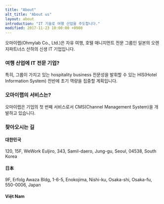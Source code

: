 ```yaml
---
title: "About"
alt_title: "About us"
layout: about
introduction: "IT 기술로 여행 산업을 주도합니다."
modified: 2017-11-23 10:00:00 +0900
---
```


오마이랩(Ohmylab Co., Ltd.)은 자유 여행, 호텔 매니지먼트 전문 그룹인 일본의 오렌지파트너스 산하의 신생 IT 기업입니다.

### 여행 산업에 IT 전문 기업?
특히, 그룹이 가지고 있는 hospitality business 전문성을 발휘할 수 있는 HIS(Hotel Information System) 전반에 초기 역량을 집중할 계획입니다.

### 오마이랩의 서비스는?
오마이랩은 기업의 첫 번째 서비스로서 CMS(Channel Management System)을 개발하고 있습니다.

### 찾아오시는 길
#### 대한민국
120, 15F, WeWork Euljiro, 343, Samil-daero, Jung-gu, Seoul, 04538, South Korea
#### 日本
9F, Erfolg Awaza Bldg, 1-6-5, Enokojima, Nishi-ku, Osaka-shi, Osaka-fu, 550-0006, Japan 
#### Việt Nam